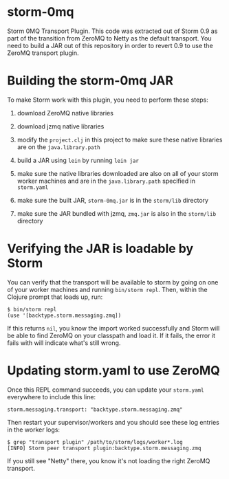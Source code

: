 storm-0mq
=========

Storm 0MQ Transport Plugin. This code was extracted out of Storm 0.9 as part of
the transition from ZeroMQ to Netty as the default transport. You need to build
a JAR out of this repository in order to revert 0.9 to use the ZeroMQ transport
plugin.

# Building the storm-0mq JAR

To make Storm work with this plugin, you need to perform these steps:

1. download ZeroMQ native libraries

2. download jzmq native libraries

3. modify the `project.clj` in this project to make sure these native libraries
   are on the `java.library.path`

4. build a JAR using `lein` by running `lein jar`

5. make sure the native libraries downloaded are also on all of your storm
   worker machines and are in the `java.library.path` specified in `storm.yaml`

6. make sure the built JAR, `storm-0mq.jar` is in the `storm/lib` directory

7. make sure the JAR bundled with jzmq, `zmq.jar` is also in the `storm/lib`
   directory

# Verifying the JAR is loadable by Storm

You can verify that the transport will be available to storm by going on one of
your worker machines and running `bin/storm repl`. Then, within the Clojure
prompt that loads up, run:

    $ bin/storm repl
    (use '[backtype.storm.messaging.zmq])

If this returns `nil`, you know the import worked successfully and Storm will
be able to find ZeroMQ on your classpath and load it. If it fails, the error it
fails with will indicate what's still wrong.

# Updating storm.yaml to use ZeroMQ

Once this REPL command succeeds, you can update your `storm.yaml` everywhere to
include this line:

    storm.messaging.transport: "backtype.storm.messaging.zmq"

Then restart your supervisor/workers and you should see these log entries in
the worker logs:

    $ grep "transport plugin" /path/to/storm/logs/worker*.log
    [INFO] Storm peer transport plugin:backtype.storm.messaging.zmq

If you still see "Netty" there, you know it's not loading the right ZeroMQ transport.
